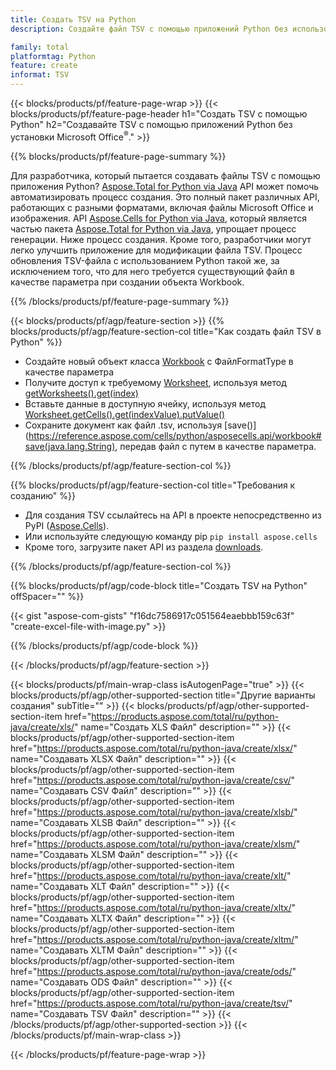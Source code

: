 ```yaml
---
title: Создать TSV на Python
description: Создайте файл TSV с помощью приложений Python без использования Microsoft Office. 

family: total
platformtag: Python
feature: create
informat: TSV
---
```

{{< blocks/products/pf/feature-page-wrap >}}
{{< blocks/products/pf/feature-page-header h1="Создать TSV с помощью Python" h2="Создавайте TSV с помощью приложений Python без установки Microsoft Office<sup>&reg;</sup>." >}}

{{% blocks/products/pf/feature-page-summary %}}

Для разработчика, который пытается создавать файлы TSV с помощью приложения Python? [Aspose.Total for Python via Java](https://products.aspose.com/total/python-java/) API может помочь автоматизировать процесс создания. Это полный пакет различных API, работающих с разными форматами, включая файлы Microsoft Office и изображения. API [Aspose.Cells for Python via Java](https://products.aspose.com/cells/python-java/), который является частью пакета [Aspose.Total for Python via Java](https://products.aspose.com/total/python-java/), упрощает процесс генерации. Ниже процесс создания. Кроме того, разработчики могут легко улучшить приложение для модификации файла TSV. Процесс обновления TSV-файла с использованием Python такой же, за исключением того, что для него требуется существующий файл в качестве параметра при создании объекта Workbook.

{{% /blocks/products/pf/feature-page-summary %}}

{{< blocks/products/pf/agp/feature-section >}}
{{% blocks/products/pf/agp/feature-section-col title="Как создать файл TSV в Python" %}}

- Создайте новый объект класса [Workbook](https://reference.aspose.com/cells/python/asposecells.api/Workbook) с ФайлFormatType в качестве параметра
- Получите доступ к требуемому [Worksheet](https://reference.aspose.com/cells/python/asposecells.api/Worksheet), используя метод [getWorksheets().get(index)](https://reference.aspose.com/cells/python/asposecells.api/workbook#Worksheets)
- Вставьте данные в доступную ячейку, используя метод [Worksheet.getCells().get(indexValue).putValue()](https://reference.aspose.com/cells/python/asposecells.api/worksheet#Cells)
- Сохраните документ как файл .tsv, используя [save()](https://reference.aspose.com/cells/python/asposecells.api/workbook#save(java.lang.String), передав файл с путем в качестве параметра.

{{% /blocks/products/pf/agp/feature-section-col %}}

{{% blocks/products/pf/agp/feature-section-col title="Требования к созданию" %}}

- Для создания TSV ссылайтесь на API в проекте непосредственно из PyPI ([Aspose.Cells](https://pypi.org/project/aspose-cells/)).
- Или используйте следующую команду pip ```pip install aspose.cells``` 
- Кроме того, загрузите пакет API из раздела [downloads](https://releases.aspose.comcells/python-java). 

{{% /blocks/products/pf/agp/feature-section-col %}}

{{% blocks/products/pf/agp/code-block title="Создать TSV на Python" offSpacer="" %}}

{{< gist "aspose-com-gists" "f16dc7586917c051564eaebbb159c63f" "create-excel-file-with-image.py" >}}

{{% /blocks/products/pf/agp/code-block %}}

{{< /blocks/products/pf/agp/feature-section >}}

{{< blocks/products/pf/main-wrap-class isAutogenPage="true" >}}
{{< blocks/products/pf/agp/other-supported-section title="Другие варианты создания" subTitle="" >}}
{{< blocks/products/pf/agp/other-supported-section-item href="https://products.aspose.com/total/ru/python-java/create/xls/" name="Создать XLS Файл" description="" >}}
{{< blocks/products/pf/agp/other-supported-section-item href="https://products.aspose.com/total/ru/python-java/create/xlsx/" name="Создавать XLSX Файл" description="" >}}
{{< blocks/products/pf/agp/other-supported-section-item href="https://products.aspose.com/total/ru/python-java/create/csv/" name="Создавать CSV Файл" description="" >}}
{{< blocks/products/pf/agp/other-supported-section-item href="https://products.aspose.com/total/ru/python-java/create/xlsb/" name="Создавать XLSB Файл" description="" >}}
{{< blocks/products/pf/agp/other-supported-section-item href="https://products.aspose.com/total/ru/python-java/create/xlsm/" name="Создавать XLSM Файл" description="" >}}
{{< blocks/products/pf/agp/other-supported-section-item href="https://products.aspose.com/total/ru/python-java/create/xlt/" name="Создавать XLT Файл" description="" >}}
{{< blocks/products/pf/agp/other-supported-section-item href="https://products.aspose.com/total/ru/python-java/create/xltx/" name="Создавать XLTX Файл" description="" >}}
{{< blocks/products/pf/agp/other-supported-section-item href="https://products.aspose.com/total/ru/python-java/create/xltm/" name="Создавать XLTM Файл" description="" >}}
{{< blocks/products/pf/agp/other-supported-section-item href="https://products.aspose.com/total/ru/python-java/create/ods/" name="Создавать ODS Файл" description="" >}}
{{< blocks/products/pf/agp/other-supported-section-item href="https://products.aspose.com/total/ru/python-java/create/tsv/" name="Создавать TSV Файл" description="" >}}
{{< /blocks/products/pf/agp/other-supported-section >}}
{{< /blocks/products/pf/main-wrap-class >}}

{{< /blocks/products/pf/feature-page-wrap >}}